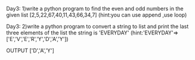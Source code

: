 Day3:
1)write a python program to find the even and odd numbers in the given list
[2,5,22,67,40,11,43,66,34,7]
(hint:you can use append ,use loop)

Day3:
2)write a python program to convert a string to list and print the last three elements of the list
the string is 'EVERYDAY'
(hint:'EVERYDAY'=>['E','V','E','R','Y','D','A','Y'])

OUTPUT
['D','A','Y']

